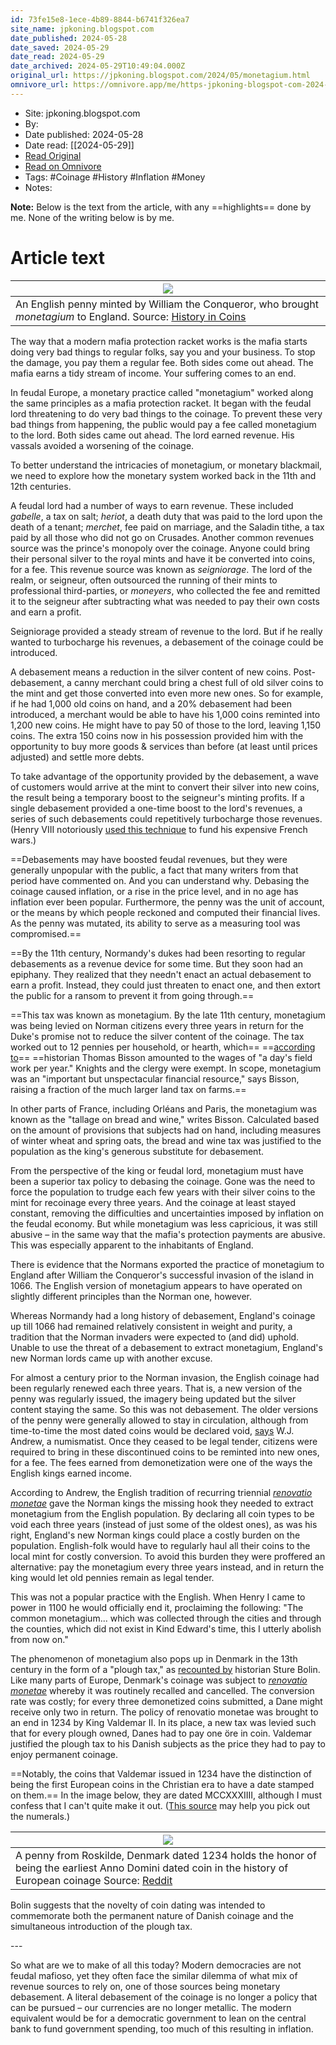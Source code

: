 ```yaml
---
id: 73fe15e8-1ece-4b89-8844-b6741f326ea7
site_name: jpkoning.blogspot.com
date_published: 2024-05-28
date_saved: 2024-05-29
date_read: 2024-05-29
date_archived: 2024-05-29T10:49:04.000Z
original_url: https://jpkoning.blogspot.com/2024/05/monetagium.html
omnivore_url: https://omnivore.app/me/https-jpkoning-blogspot-com-2024-05-monetagium-html-18fc32a4164
---
```


 - Site: jpkoning.blogspot.com
 - By: 
 - Date published: 2024-05-28
 - Date read: [[2024-05-29]]
 - [Read Original](https://jpkoning.blogspot.com/2024/05/monetagium.html)
 - [Read on Omnivore](https://omnivore.app/me/https-jpkoning-blogspot-com-2024-05-monetagium-html-18fc32a4164)
 - Tags:  #Coinage  #History  #Inflation  #Money 
 - Notes: 

**Note:** Below is the text from the article, with any ==highlights== done by me. None of the writing below is by me.

# Article text
| [![](https://proxy-prod.omnivore-image-cache.app/640x357,sfW2VKQSbP8I1RY7BqSYanSgdr6TTcEb1842FLj8MY1M/https://blogger.googleusercontent.com/img/b/R29vZ2xl/AVvXsEj6XNznauZxYbCuurX831UESeTufB0LC8VOiPXA5bO91K4f4YNCIVWrW6d8FEvpkj9VI6xLSqKFZ7JR2EX1P66_v2eaD5krDuRXOOHQ7uApwZyHbnkRwZTcCbRTnpzOqx2Z7lBLvRhQH24iOydWDtMAWSfQNZaAU0gpPX6O8qOvX5hTXtfSkxVJ6BGmES8/w640-h357/williamCoin.jpg)](https://blogger.googleusercontent.com/img/b/R29vZ2xl/AVvXsEj6XNznauZxYbCuurX831UESeTufB0LC8VOiPXA5bO91K4f4YNCIVWrW6d8FEvpkj9VI6xLSqKFZ7JR2EX1P66%5Fv2eaD5krDuRXOOHQ7uApwZyHbnkRwZTcCbRTnpzOqx2Z7lBLvRhQH24iOydWDtMAWSfQNZaAU0gpPX6O8qOvX5hTXtfSkxVJ6BGmES8/s904/williamCoin.jpg) |
| --------------------------------------------------------------------------------------------------------------------------------------------------------------------------------------------------------------------------------------------------------------------------------------------------------------------------------------------------------------------------------------------------------------------------------------------------------------------------------------------------------------------------------------------------------------------------------------------------------------------------------------------------------------------------- |
| An English penny minted by William the Conqueror, who brought _monetagium_ to England. Source: [History in Coins](http://www.historyincoins.com/Medieval-Norman-Kings.htm)                                                                                                                                                                                                                                                                                                                                                                                                                                                                                                  |

  
The way that a modern mafia protection racket works is the mafia starts doing very bad things to regular folks, say you and your business. To stop the damage, you pay them a regular fee. Both sides come out ahead. The mafia earns a tidy stream of income. Your suffering comes to an end.

In feudal Europe, a monetary practice called "monetagium" worked along the same principles as a mafia protection racket. It began with the feudal lord threatening to do very bad things to the coinage. To prevent these very bad things from happening, the public would pay a fee called monetagium to the lord. Both sides came out ahead. The lord earned revenue. His vassals avoided a worsening of the coinage.

To better understand the intricacies of monetagium, or monetary blackmail, we need to explore how the monetary system worked back in the 11th and 12th centuries.

 A feudal lord had a number of ways to earn revenue. These included _gabelle_, a tax on salt; _heriot_, a death duty that was paid to the lord upon the death of a tenant; _merchet_, fee paid on marriage, and the Saladin tithe, a tax paid by all those who did not go on Crusades. Another common revenues source was the prince's monopoly over the coinage. Anyone could bring their personal silver to the royal mints and have it be converted into coins, for a fee. This revenue source was known as _seigniorage_. The lord of the realm, or seigneur, often outsourced the running of their mints to professional third-parties, or _moneyers_, who collected the fee and remitted it to the seigneur after subtracting what was needed to pay their own costs and earn a profit.

Seigniorage provided a steady stream of revenue to the lord. But if he really wanted to turbocharge his revenues, a debasement of the coinage could be introduced. 

A debasement means a reduction in the silver content of new coins. Post-debasement, a canny merchant could bring a chest full of old silver coins to the mint and get those converted into even more new ones. So for example, if he had 1,000 old coins on hand, and a 20% debasement had been introduced, a merchant would be able to have his 1,000 coins reminted into 1,200 new coins. He might have to pay 50 of those to the lord, leaving 1,150 coins. The extra 150 coins now in his possession provided him with the opportunity to buy more goods & services than before (at least until prices adjusted) and settle more debts. 

To take advantage of the opportunity provided by the debasement, a wave of customers would arrive at the mint to convert their silver into new coins, the result being a temporary boost to the seigneur's minting profits. If a single debasement provided a one-time boost to the lord's revenues, a series of such debasements could repetitively turbocharge those revenues. (Henry VIII notoriously [used this technique](https://jpkoning.blogspot.com/2023/10/how-to-debase-coinage-in-order-to-pay.html) to fund his expensive French wars.)

==Debasements may have boosted feudal revenues, but they were generally unpopular with the public, a fact that many writers from that period have commented on. And you can understand why. Debasing the coinage caused inflation, or a rise in the price level, and in no age has inflation ever been popular. Furthermore, the penny was the unit of account, or the means by which people reckoned and computed their financial lives. As the penny was mutated, its ability to serve as a measuring tool was compromised.==

==By the 11th century, Normandy's dukes had been resorting to regular debasements as a revenue device for some time. But they soon had an epiphany. They realized that they needn't enact an actual debasement to earn a profit. Instead, they could just threaten to enact one, and then extort the public for a ransom to prevent it from going through.== 

==This tax was known as monetagium. By the late 11th century, monetagium was being levied on Norman citizens every three years in return for the Duke's promise not to reduce the silver content of the coinage. The tax worked out to 12 pennies per household, or hearth, which== ==[according to](https://archive.org/details/conservationofco0000biss)== ==historian Thomas Bisson amounted to the wages of "a day's field work per year." Knights and the clergy were exempt. In scope, monetagium was an "important but unspectacular financial resource," says Bisson, raising a fraction of the much larger land tax on farms.==

In other parts of France, including Orléans and Paris, the monetagium was known as the "tallage on bread and wine," writes Bisson. Calculated based on the amount of provisions that subjects had on hand, including measures of winter wheat and spring oats, the bread and wine tax was justified to the population as the king's generous substitute for debasement. 

From the perspective of the king or feudal lord, monetagium must have been a superior tax policy to debasing the coinage. Gone was the need to force the population to trudge each few years with their silver coins to the mint for recoinage every three years. And the coinage at least stayed constant, removing the difficulties and uncertainties imposed by inflation on the feudal economy. But while monetagium was less capricious, it was still abusive – in the same way that the mafia's protection payments are abusive. This was especially apparent to the inhabitants of England.

There is evidence that the Normans exported the practice of monetagium to England after William the Conqueror's successful invasion of the island in 1066\. The English version of monetagium appears to have operated on slightly different principles than the Norman one, however.

Whereas Normandy had a long history of debasement, England's coinage up till 1066 had remained relatively consistent in weight and purity, a tradition that the Norman invaders were expected to (and did) uphold. Unable to use the threat of a debasement to extract monetagium, England's new Norman lords came up with another excuse. 

For almost a century prior to the Norman invasion, the English coinage had been regularly renewed each three years. That is, a new version of the penny was regularly issued, the imagery being updated but the silver content staying the same. So this was not debasement. The older versions of the penny were generally allowed to stay in circulation, although from time-to-time the most dated coins would be declared void, [says](https://www.britnumsoc.org/publications/Digital%20BNJ/pdfs/1911%5FBNJ%5F8%5F9.pdf) W.J. Andrew, a numismatist. Once they ceased to be legal tender, citizens were required to bring in these discontinued coins to be reminted into new ones, for a fee. The fees earned from demonetization were one of the ways the English kings earned income.

According to Andrew, the English tradition of recurring triennial _[renovatio monetae](https://jpkoning.blogspot.com/2024/05/renovatio-monetae.html)_ gave the Norman kings the missing hook they needed to extract monetagium from the English population. By declaring all coin types to be void each three years (instead of just some of the oldest ones), as was his right, England's new Norman kings could place a costly burden on the population. English-folk would have to regularly haul all their coins to the local mint for costly conversion. To avoid this burden they were proffered an alternative: pay the monetagium every three years instead, and in return the king would let old pennies remain as legal tender.

 This was not a popular practice with the English. When Henry I came to power in 1100 he would officially end it, proclaiming the following: "The common monetagium... which was collected through the cities and through the counties, which did not exist in Kind Edward's time, this I utterly abolish from now on."

The phenomenon of monetagium also pops up in Denmark in the 13th century in the form of a "plough tax," as [recounted by](https://www.tandfonline.com/doi/pdf/10.1080/03585522.1954.10410491) historian Sture Bolin. Like many parts of Europe, Denmark's coinage was subject to [_renovatio monetae_](https://jpkoning.blogspot.com/2024/05/renovatio-monetae.html) whereby it was routinely recalled and cancelled. The conversion rate was costly; for every three demonetized coins submitted, a Dane might receive only two in return. The policy of renovatio monetae was brought to an end in 1234 by King Valdemar II. In its place, a new tax was levied such that for every plough owned, Danes had to pay one öre in coin. Valdemar justified the plough tax to his Danish subjects as the price they had to pay to enjoy permanent coinage.

==Notably, the coins that Valdemar issued in 1234 have the distinction of being the first European coins in the Christian era to have a date stamped on them.== In the image below, they are dated MCCXXXIIII, although I must confess that I can't quite make it out. ([This source](http://www.medievalcoinage.com/earlydated/early-to-1394.htm#1234) may help you pick out the numerals.) 

| [![](https://proxy-prod.omnivore-image-cache.app/400x206,seeZluVaYWb-8h_9Z4Px9tRkVhlJUJUPQfBslKQ2rJd4/https://blogger.googleusercontent.com/img/b/R29vZ2xl/AVvXsEhoKcKfEvKq-6NDeKMpPnw2LSk8vrzxoiFo56BB2uW6i5L1GqxFc8vY4k-Ej1c9B_dMZEJxDw_RDcUEE0AXPrX5sCeLux0oVHjaEZ0ys7auofY07M2qroF6yrHmn_Q1K_xcOLk1VrYwxc8m53Lxoz3J0Si4GTAZG1Y3uh3K04qMDtaL0YNXerAHJhT1R04/w400-h206/1234danishcoin.jpg)](https://blogger.googleusercontent.com/img/b/R29vZ2xl/AVvXsEhoKcKfEvKq-6NDeKMpPnw2LSk8vrzxoiFo56BB2uW6i5L1GqxFc8vY4k-Ej1c9B%5FdMZEJxDw%5FRDcUEE0AXPrX5sCeLux0oVHjaEZ0ys7auofY07M2qroF6yrHmn%5FQ1K%5FxcOLk1VrYwxc8m53Lxoz3J0Si4GTAZG1Y3uh3K04qMDtaL0YNXerAHJhT1R04/s600/1234danishcoin.jpg) |
| --------------------------------------------------------------------------------------------------------------------------------------------------------------------------------------------------------------------------------------------------------------------------------------------------------------------------------------------------------------------------------------------------------------------------------------------------------------------------------------------------------------------------------------------------------------------------------------------------------------------------------------------------------------------------------------- |
| A penny from Roskilde, Denmark dated 1234 holds the honor of being the earliest Anno Domini dated coin in the history of European coinage Source: [Reddit](https://www.reddit.com/r/AncientCoins/comments/179ay7s/a%5Fbishopric%5Fdenier%5Ffrom%5Froskilde%5Fdenmark%5Fdated/)                                                                                                                                                                                                                                                                                                                                                                                                          |

  
Bolin suggests that the novelty of coin dating was intended to commemorate both the permanent nature of Danish coinage and the simultaneous introduction of the plough tax.

\---  

So what are we to make of all this today? Modern democracies are not feudal mafioso, yet they often face the similar dilemma of what mix of revenue sources to rely on, one of those sources being monetary debasement. A literal debasement of the coinage is no longer a policy that can be pursued – our currencies are no longer metallic. The modern equivalent would be for a democratic government to lean on the central bank to fund government spending, too much of this resulting in inflation. 

